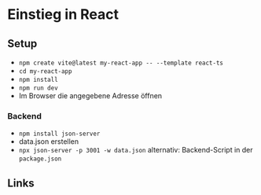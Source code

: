 # Einstieg in React

## Setup

* `npm create vite@latest my-react-app -- --template react-ts`
* `cd my-react-app`
* `npm install`
* `npm run dev`
* Im Browser die angegebene Adresse öffnen

### Backend
* `npm install json-server`
* data.json erstellen
* `npx json-server -p 3001 -w data.json` alternativ: Backend-Script in der `package.json`


## Links